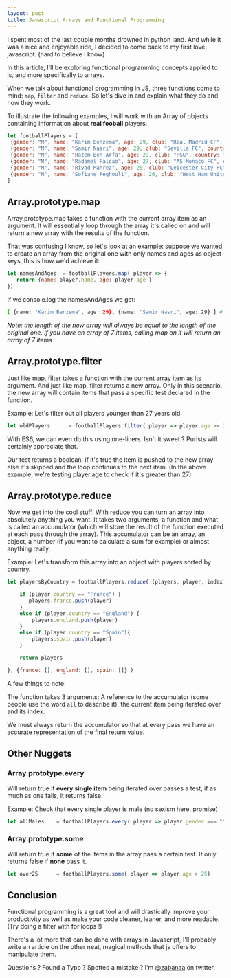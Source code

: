 ```yaml
---
layout: post
title: Javascript Arrays and Functional Programming
---
```


I spent most of the last couple months drowned in python land.
And while it was a nice and enjoyable ride, I decided to come back to my first
love: javascript. (hard to believe I know)

In this article, I'll be exploring functional programming concepts applied to
js, and more specifically to arrays.

When we talk about functional programming in JS, three functions come to mind:
`map`, `filter` and `reduce`. So let's dive in and explain what they do and how
they work.

To illustrate the following examples, I will work with an Array of objects
containing information about **real fooball** players.

```javascript
let footballPlayers = [
 {gender: "M", name: "Karim Benzema", age: 29, club: "Real Madrid CF", country: "Spain"},
 {gender: "M", name: "Samir Nasri", age: 29, club: "Sevilla FC", country: "Spain"},
 {gender: "M", name: "Hatem Ben Arfa", age: 29, club: "PSG", country: "France"},
 {gender: "M", name: "Radamel Falcao", age: 27, club: "AS Monaco FC", country: "France"},
 {gender: "M", name: "Riyad Mahrez", age: 25, club: "Leicester City FC", country: "England"},
 {gender: "M", name: "Sofiane Feghouli", age: 26, club: "West Ham United", country: "England"}
]
```

## Array.prototype.map

Array.prototype.map takes a function with the current array item as an argument.
It will essentially loop through the array it's called on and will return a new
array with the results of the function.

That was confusing I know, so let's look at an example: suppose we wanted to
create an array from the original one with only names and ages as object keys,
this is how we'd achieve it:

```javascript
let namesAndAges  = footballPlayers.map( player => {
   return {name: player.name, age: player.age }
})

```
If we console.log the namesAndAges we get:

```bash
[ {name: "Karim Benzema", age: 29}, {name: "Samir Nasri", age: 29} ] # ...
```

_Note: the length of the new array will always be equal to the length of the
original one. If you have an array of 7 items, calling map on it will return an
array of 7 items_

## Array.prototype.filter

Just like map, filter takes a function with the current array item as its
argument. And just like map, filter returns a new array. Only in this scenario,
the new array will contain items that pass a specific test declared in the
function.

Example: Let's filter out all players younger than 27 years old.

```javascript
let oldPlayers      = footballPlayers.filter( player => player.age >= 27 )
```
With ES6, we can even do this using one-liners. Isn't it sweet ? Purists will
certainly appreciate that.

Our test returns a boolean, if it's true the item is pushed to the new array
else it's skipped and the loop continues to the next item. (In the above
example, we're testing player.age to check if it's greater than 27)

## Array.prototype.reduce

Now we get into the cool stuff. With reduce you can turn an array into
absolutely anything you want. It takes two arguments, a function and what is
called an accumulator (which will store the result of the function executed at
each pass through the array). This accumulator can be an array, an object, a
number (if you want to calculate a sum for example) or almost anything really.

Example: Let's transform this array into an object with players sorted by
country.

```javascript
let playersByCountry = footballPlayers.reduce( (players, player, index) => {

    if (player.country == "France") {
       players.france.push(player)
    }
    else if (player.country == "England") {
        players.england.push(player)
    }
    else if (player.country == "Spain"){
        players.spain.push(player)
    }

    return players

}, {france: [], england: [], spain: []} )

```
A few things to note:

The function takes 3 arguments: A reference to the accumulator
(some people use the word `all` to describe it), the current item being iterated
over and its index.

We must always return the accumulator so that at every pass we have an accurate
representation of the final return value.

## Other Nuggets

### Array.prototype.every

Will return true if **every single item** being iterated over passes a test, if
as much as one fails, it returns false.

Example: Check that every single player is male (no sexism here, promise)

```javascript
let allMales    = footballPlayers.every( player => player.gender === "M" )
```

### Array.prototype.some

Will return true if **some** of the items in the array pass a certain test. It
only returns false if **none** pass it.

```javascript
let over25      = footballPlayers.some( player => player.age > 25)
```

## Conclusion

Functional programming is a great tool and will drastically improve your productivity
as well as make your code cleaner, leaner, and more readable. (Try doing a
filter with for loops !)

There's a lot more that can be done with arrays in Javascript, I'll probably write
an article on the other neat, magical methods that js offers to manipulate them.

Questions ? Found a Typo ? Spotted a mistake ? I'm
[@zabanaa](https://twitter.com/zabanaa_) on twitter.
